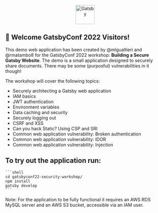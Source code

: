 <p align="center">
  <a href="https://www.gatsbyjs.com/?utm_source=starter&utm_medium=readme&utm_campaign=minimal-starter">
    <img alt="Gatsby" src="https://www.gatsbyjs.com/Gatsby-Monogram.svg" width="60" />
  </a>
</p>

## 🚀 Welcome GatsbyConf 2022 Visitors!

This demo web application has been created by @mlgualtieri and @rmatambo8 for the GatsbyConf 2022 workshop: **Building a Secure Gatsby Website**.  The demo is a small application designed to securely share documents. There may be some (purposful) vulnerabilities in it though!

The workshop will cover the following topics:
- Securely architecting a Gatsby web application
- IAM basics
- JWT authentication
- Environment variables
- Data caching and security
- Securely logging out 
- CSRF and XSS 
- Can you hack Static? Using CSP and SRI 
- Common web application vulnerability: Broken authentication
- Common web application vulnerability: IDOR 
- Common web application vulnerability: Injection


## To try out the application run:
    ```shell
    cd gatsbyconf22-security-workshop/
    npm install
    gatsby develop
    ```
Note: For the application to be fully functional it requires an AWS RDS MySQL server and an AWS S3 bucket, accessible via an IAM user.
